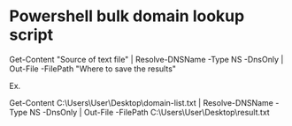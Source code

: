 <h1>Powershell bulk domain lookup script</h1>


Get-Content "Source of text file" | Resolve-DNSName -Type NS -DnsOnly | Out-File -FilePath "Where to save the results"

Ex. 

Get-Content C:\Users\User\Desktop\domain-list.txt | Resolve-DNSName -Type NS -DnsOnly | Out-File -FilePath C:\Users\User\Desktop\result.txt



